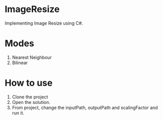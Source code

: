 # ImageResize
Implementing Image Resize using C#. 

# Modes
1) Nearest Neighbour
2) Bilinear


# How to use
1) Clone the project
2) Open the solution.
3) From project, change the inputPath, outputPath and scalingFactor and run it.
